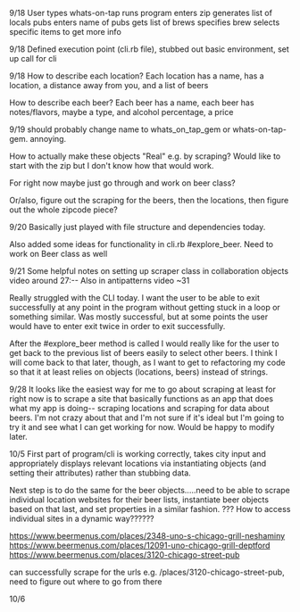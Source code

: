 9/18
User types whats-on-tap
runs program
enters zip
generates list of locals pubs
enters name of pubs
gets list of brews
specifies brew
selects specific items to get more info

9/18
Defined execution point (cli.rb file), stubbed out basic environment, set up call for cli

9/18
  How to describe each location?
    Each location has a name, has a location, a distance away from you, and a list of beers

  How to describe each beer?
    Each beer has a name, each beer has notes/flavors, maybe a type, and alcohol percentage, a price

9/19
should probably change name to whats_on_tap_gem or whats-on-tap-gem. annoying.

How to actually make these objects "Real" e.g. by scraping? Would like to start with the zip but I don't know how that would work.

For right now maybe just go through and work on beer class?

Or/also, figure out the scraping for the beers, then the locations, then figure out the whole zipcode piece?

9/20
Basically just played with file structure and dependencies today.

Also added some ideas for functionality in cli.rb #explore_beer. Need to work on Beer class as well

9/21
Some helpful notes on setting up scraper class in collaboration objects video around 27:--
Also in antipatterns video ~31

Really struggled with the CLI today. I want the user to be able to exit successfully at any point in the program without getting stuck in a loop or something similar. Was mostly successful, but at some points the user would have to enter exit twice in order to exit successfully.

After the #explore_beer method is called I would really like for the user to get back to the previous list of beers easily to select other beers.
I think I will come back to that later, though, as I want to get to refactoring my code so that it at least relies on objects (locations, beers) instead of strings.

9/28
It looks like the easiest way for me to go about scraping at least for right now is to scrape a site that basically functions as an app that does
what my app is doing-- scraping locations and scraping for data about beers. I'm not crazy about that and I'm not sure if it's ideal but I'm going to
try it and see what I can get working for now. Would be happy to modify later.

10/5
First part of program/cli is working correctly, takes city input and appropriately displays relevant locations via instantiating objects (and setting their attributes) rather than stubbing data.

Next step is to do the same for the beer objects.....need to be able to scrape individual location websites for their beer lists,
instantiate beer objects based on that last, and set properties in a similar fashion.
??? How to access individual sites in a dynamic way??????

https://www.beermenus.com/places/2348-uno-s-chicago-grill-neshaminy
https://www.beermenus.com/places/12091-uno-chicago-grill-deptford
https://www.beermenus.com/places/3120-chicago-street-pub

can successfully scrape for the urls e.g. /places/3120-chicago-street-pub, need to figure out where to go from there

10/6
